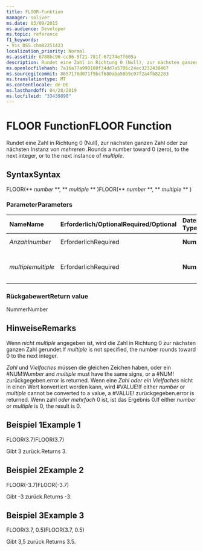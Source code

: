 ```yaml
---
title: FLOOR-Funktion
manager: soliver
ms.date: 03/09/2015
ms.audience: Developer
ms.topic: reference
f1_keywords:
- Vis_DSS.chm82251423
localization_priority: Normal
ms.assetid: 6788bc96-cc86-5f21-781f-67274e7f605a
description: Rundet eine Zahl in Richtung 0 (Null), zur nächsten ganzen Zahl oder zur nächsten Instanz von mehreren.
ms.openlocfilehash: 7a16a77a990180f34dd7a5706c24ec3232438467
ms.sourcegitcommit: 8657170d071f9bcf680aba50b9c07f2a4fb82283
ms.translationtype: MT
ms.contentlocale: de-DE
ms.lasthandoff: 04/28/2019
ms.locfileid: "33439898"
---
```

# <a name="floor-function"></a><span data-ttu-id="5ae12-103">FLOOR Function</span><span class="sxs-lookup"><span data-stu-id="5ae12-103">FLOOR Function</span></span>

<span data-ttu-id="5ae12-104">Rundet eine Zahl in Richtung 0 (Null), zur nächsten ganzen Zahl oder zur nächsten Instanz von _mehreren ._</span><span class="sxs-lookup"><span data-stu-id="5ae12-104">Rounds a number toward 0 (zero), to the next integer, or to the next instance of  _multiple_.</span></span>
  
## <a name="syntax"></a><span data-ttu-id="5ae12-105">Syntax</span><span class="sxs-lookup"><span data-stu-id="5ae12-105">Syntax</span></span>

<span data-ttu-id="5ae12-106">FLOOR(\*\* *number* \*\*, \*\* *multiple* \*\* )</span><span class="sxs-lookup"><span data-stu-id="5ae12-106">FLOOR(\*\* *number* \*\*, \*\* *multiple* \*\* )</span></span> 
  
### <a name="parameters"></a><span data-ttu-id="5ae12-107">Parameter</span><span class="sxs-lookup"><span data-stu-id="5ae12-107">Parameters</span></span>

|<span data-ttu-id="5ae12-108">**Name**</span><span class="sxs-lookup"><span data-stu-id="5ae12-108">**Name**</span></span>|<span data-ttu-id="5ae12-109">**Erforderlich/Optional**</span><span class="sxs-lookup"><span data-stu-id="5ae12-109">**Required/Optional**</span></span>|<span data-ttu-id="5ae12-110">**Datentyp**</span><span class="sxs-lookup"><span data-stu-id="5ae12-110">**Data Type**</span></span>|<span data-ttu-id="5ae12-111">**Beschreibung**</span><span class="sxs-lookup"><span data-stu-id="5ae12-111">**Description**</span></span>|
|:-----|:-----|:-----|:-----|
| <span data-ttu-id="5ae12-112">_Anzahl_</span><span class="sxs-lookup"><span data-stu-id="5ae12-112">_number_</span></span> <br/> |<span data-ttu-id="5ae12-113">Erforderlich</span><span class="sxs-lookup"><span data-stu-id="5ae12-113">Required</span></span>  <br/> |<span data-ttu-id="5ae12-114">**Number**</span><span class="sxs-lookup"><span data-stu-id="5ae12-114">**Number**</span></span> <br/> |<span data-ttu-id="5ae12-115">Die zu rundende Zahl.</span><span class="sxs-lookup"><span data-stu-id="5ae12-115">The number to round.</span></span>  <br/> |
| <span data-ttu-id="5ae12-116">_multiple_</span><span class="sxs-lookup"><span data-stu-id="5ae12-116">_multiple_</span></span> <br/> |<span data-ttu-id="5ae12-117">Erforderlich</span><span class="sxs-lookup"><span data-stu-id="5ae12-117">Required</span></span>  <br/> |<span data-ttu-id="5ae12-118">**Number**</span><span class="sxs-lookup"><span data-stu-id="5ae12-118">**Number**</span></span> <br/> |<span data-ttu-id="5ae12-119">Das Vielfache, auf das gerundet werden soll.</span><span class="sxs-lookup"><span data-stu-id="5ae12-119">The multiple to which to round.</span></span>  <br/> |
   
### <a name="return-value"></a><span data-ttu-id="5ae12-120">Rückgabewert</span><span class="sxs-lookup"><span data-stu-id="5ae12-120">Return value</span></span>

<span data-ttu-id="5ae12-121">Nummer</span><span class="sxs-lookup"><span data-stu-id="5ae12-121">Number</span></span>
  
## <a name="remarks"></a><span data-ttu-id="5ae12-122">Hinweise</span><span class="sxs-lookup"><span data-stu-id="5ae12-122">Remarks</span></span>

<span data-ttu-id="5ae12-123">Wenn  _nicht multiple_ angegeben ist, wird die Zahl in Richtung 0 zur nächsten ganzen Zahl gerundet.</span><span class="sxs-lookup"><span data-stu-id="5ae12-123">If  _multiple_ is not specified, the number rounds toward 0 to the next integer.</span></span> 
  
 <span data-ttu-id="5ae12-124">_Zahl_ und  _Vielfaches_ müssen die gleichen Zeichen haben, oder ein #NUM!</span><span class="sxs-lookup"><span data-stu-id="5ae12-124">_Number_ and  _multiple_ must have the same signs, or a #NUM!</span></span> <span data-ttu-id="5ae12-125">zurückgegeben.</span><span class="sxs-lookup"><span data-stu-id="5ae12-125">error is returned.</span></span> <span data-ttu-id="5ae12-126">Wenn eine  _Zahl oder_  _ein Vielfaches_ nicht in einen Wert konvertiert werden kann, wird #VALUE!</span><span class="sxs-lookup"><span data-stu-id="5ae12-126">If either  _number_ or  _multiple_ cannot be converted to a value, a #VALUE!</span></span> <span data-ttu-id="5ae12-127">zurückgegeben.</span><span class="sxs-lookup"><span data-stu-id="5ae12-127">error is returned.</span></span> <span data-ttu-id="5ae12-128">Wenn zahl  _oder_  _mehrfach_ 0 ist, ist das Ergebnis 0.</span><span class="sxs-lookup"><span data-stu-id="5ae12-128">If either  _number_ or  _multiple_ is 0, the result is 0.</span></span> 
  
## <a name="example-1"></a><span data-ttu-id="5ae12-129">Beispiel 1</span><span class="sxs-lookup"><span data-stu-id="5ae12-129">Example 1</span></span>

<span data-ttu-id="5ae12-130">FLOOR(3.7)</span><span class="sxs-lookup"><span data-stu-id="5ae12-130">FLOOR(3.7)</span></span>
  
<span data-ttu-id="5ae12-131">Gibt 3 zurück.</span><span class="sxs-lookup"><span data-stu-id="5ae12-131">Returns 3.</span></span>
  
## <a name="example-2"></a><span data-ttu-id="5ae12-132">Beispiel 2</span><span class="sxs-lookup"><span data-stu-id="5ae12-132">Example 2</span></span>

<span data-ttu-id="5ae12-133">FLOOR(-3.7)</span><span class="sxs-lookup"><span data-stu-id="5ae12-133">FLOOR(-3.7)</span></span>
  
<span data-ttu-id="5ae12-134">Gibt -3 zurück.</span><span class="sxs-lookup"><span data-stu-id="5ae12-134">Returns -3.</span></span>
  
## <a name="example-3"></a><span data-ttu-id="5ae12-135">Beispiel 3</span><span class="sxs-lookup"><span data-stu-id="5ae12-135">Example 3</span></span>

<span data-ttu-id="5ae12-136">FLOOR(3.7, 0.5)</span><span class="sxs-lookup"><span data-stu-id="5ae12-136">FLOOR(3.7, 0.5)</span></span>
  
<span data-ttu-id="5ae12-137">Gibt 3,5 zurück.</span><span class="sxs-lookup"><span data-stu-id="5ae12-137">Returns 3.5.</span></span>
  


